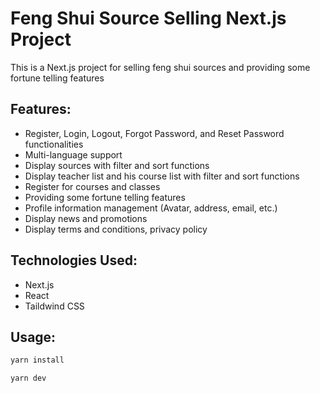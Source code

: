 # Feng Shui Source Selling Next.js Project

This is a Next.js project for selling feng shui sources and providing some fortune telling features

## Features:

- Register, Login, Logout, Forgot Password, and Reset Password functionalities
- Multi-language support
- Display sources with filter and sort functions
- Display teacher list and his course list with filter and sort functions
- Register for courses and classes
- Providing some fortune telling features
- Profile information management (Avatar, address, email, etc.)
- Display news and promotions
- Display terms and conditions, privacy policy

## Technologies Used:

- Next.js
- React
- Taildwind CSS

## Usage:

```bash
yarn install

yarn dev
```